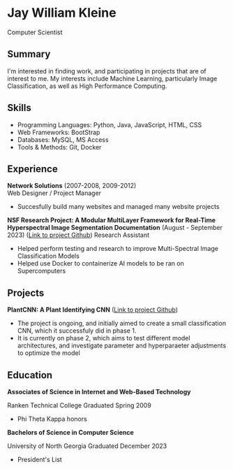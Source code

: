 # Jay William Kleine
Computer Scientist

## Summary
I'm interested in finding work, and participating in projects that are of interest to me. My interests include Machine Learning, particularly Image Classification, as well as High Performance Computing.

## Skills
- Programming Languages: Python, Java, JavaScript, HTML, CSS 
- Web Frameworks: BootStrap
- Databases: MySQL, MS Access
- Tools & Methods: Git, Docker

## Experience
**Network Solutions** 
(2007-2008, 2009-2012)   
Web Designer / Project Manager
- Succesfully build many websites and managed many website projects

**NSF Research Project: A Modular MultiLayer Framework for Real-Time Hyperspectral Image Segmentation Documentation** 
(August - September 2023)
([Link to project Github]([https://github.com/JKleine/PlantCNN18](https://jkleine.github.io/JupyterBookUpdate/intro.html)))  
Research Assistant
- Helped perform testing and research to improve Multi-Spectral Image Classification Models
- Helped use Docker to containerize AI models to be ran on Supercomputers

## Projects
**PlantCNN: A Plant Identifying CNN**
([Link to project Github](https://github.com/JKleine/PlantCNN18))  
- The project is ongoing, and initially aimed to create a small classification CNN, which it successfuly did in phase 1. 
- It is currently on phase 2, which aims to test different model architectures, and investigate parameter and hyperparaeter adjustments to optimize the model

## Education
**Associates of Science in Internet and Web-Based Technology**

Ranken Technical College
Graduated Spring 2009
- Phi Theta Kappa honors

**Bachelors of Science in Computer Science**

University of North Georgia
Graduated December 2023
- President's List
